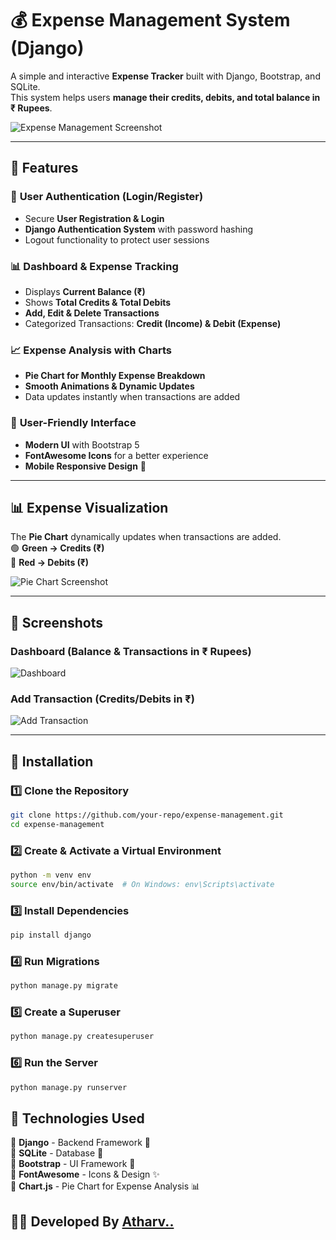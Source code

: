 # 💰 Expense Management System (Django)  
A simple and interactive **Expense Tracker** built with Django, Bootstrap, and SQLite.  
This system helps users **manage their credits, debits, and total balance in ₹ Rupees**.

![Expense Management Screenshot](static/images/screenshot.PNG)  

---

## 🚀 Features  

### 🔐 **User Authentication (Login/Register)**
- Secure **User Registration & Login**
- **Django Authentication System** with password hashing
- Logout functionality to protect user sessions  

### 📊 **Dashboard & Expense Tracking**
- Displays **Current Balance (₹)**
- Shows **Total Credits & Total Debits**
- **Add, Edit & Delete Transactions**
- Categorized Transactions: **Credit (Income) & Debit (Expense)**

### 📈 **Expense Analysis with Charts**
- **Pie Chart for Monthly Expense Breakdown**
- **Smooth Animations & Dynamic Updates**
- Data updates instantly when transactions are added  

### 🎨 **User-Friendly Interface**
- **Modern UI** with Bootstrap 5  
- **FontAwesome Icons** for a better experience  
- **Mobile Responsive Design** 📱

---


## 📊 Expense Visualization  
The **Pie Chart** dynamically updates when transactions are added.  
🟢 **Green → Credits (₹)**  
🔴 **Red → Debits (₹)**  

![Pie Chart Screenshot](static/images/piechart.PNG)  

---

## 📸 Screenshots  

### **Dashboard (Balance & Transactions in ₹ Rupees)**  
![Dashboard](static/images/dashboard.png)  

### **Add Transaction (Credits/Debits in ₹)**  
![Add Transaction](static/images/add_transaction.png)  

---

## 🔧 Installation  
### 1️⃣ **Clone the Repository**
```sh
git clone https://github.com/your-repo/expense-management.git
cd expense-management
```
### 2️⃣ **Create & Activate a Virtual Environment**
```sh
python -m venv env
source env/bin/activate  # On Windows: env\Scripts\activate
```
### 3️⃣ **Install Dependencies**
```sh
pip install django
```
### 4️⃣ **Run Migrations**
```sh
python manage.py migrate
```
### 5️⃣ **Create a Superuser**
```sh
python manage.py createsuperuser
```
### 6️⃣ **Run the Server**
```sh
python manage.py runserver
```


## 🔧 Technologies Used  

🔹 **Django** - Backend Framework 🐍  
🔹 **SQLite** - Database 💾  
🔹 **Bootstrap** - UI Framework 🎨  
🔹 **FontAwesome** - Icons & Design ✨  
🔹 **Chart.js** - Pie Chart for Expense Analysis 📊  


## 👨‍💻 Developed By   [Atharv..](https://github.com/Atharv564)

